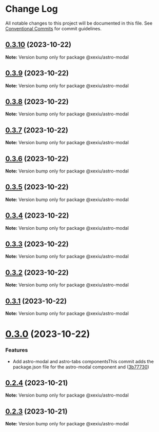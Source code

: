 # Change Log

All notable changes to this project will be documented in this file.
See [Conventional Commits](https://conventionalcommits.org) for commit guidelines.

## [0.3.10](https://github.com/xexiu/astro-components/compare/@xexiu/astro-modal@0.3.9...@xexiu/astro-modal@0.3.10) (2023-10-22)

**Note:** Version bump only for package @xexiu/astro-modal





## [0.3.9](https://github.com/xexiu/astro-components/compare/@xexiu/astro-modal@0.3.8...@xexiu/astro-modal@0.3.9) (2023-10-22)

**Note:** Version bump only for package @xexiu/astro-modal





## [0.3.8](https://github.com/xexiu/astro-components/compare/@xexiu/astro-modal@0.3.7...@xexiu/astro-modal@0.3.8) (2023-10-22)

**Note:** Version bump only for package @xexiu/astro-modal





## [0.3.7](https://github.com/xexiu/astro-components/compare/@xexiu/astro-modal@0.3.6...@xexiu/astro-modal@0.3.7) (2023-10-22)

**Note:** Version bump only for package @xexiu/astro-modal





## [0.3.6](https://github.com/xexiu/astro-components/compare/@xexiu/astro-modal@0.3.5...@xexiu/astro-modal@0.3.6) (2023-10-22)

**Note:** Version bump only for package @xexiu/astro-modal





## [0.3.5](https://github.com/xexiu/astro-components/compare/@xexiu/astro-modal@0.3.4...@xexiu/astro-modal@0.3.5) (2023-10-22)

**Note:** Version bump only for package @xexiu/astro-modal





## [0.3.4](https://github.com/xexiu/astro-components/compare/@xexiu/astro-modal@0.3.3...@xexiu/astro-modal@0.3.4) (2023-10-22)

**Note:** Version bump only for package @xexiu/astro-modal





## [0.3.3](https://github.com/xexiu/astro-components/compare/@xexiu/astro-modal@0.3.2...@xexiu/astro-modal@0.3.3) (2023-10-22)

**Note:** Version bump only for package @xexiu/astro-modal





## [0.3.2](https://github.com/xexiu/astro-components/compare/@xexiu/astro-modal@0.3.1...@xexiu/astro-modal@0.3.2) (2023-10-22)

**Note:** Version bump only for package @xexiu/astro-modal





## [0.3.1](https://github.com/xexiu/astro-components/compare/@xexiu/astro-modal@0.3.0...@xexiu/astro-modal@0.3.1) (2023-10-22)

**Note:** Version bump only for package @xexiu/astro-modal





# [0.3.0](https://github.com/xexiu/astro-components/compare/@xexiu/astro-modal@0.2.4...@xexiu/astro-modal@0.3.0) (2023-10-22)


### Features

* Add astro-modal and astro-tabs componentsThis commit adds the package.json file for the astro-modal component and ([3b77730](https://github.com/xexiu/astro-components/commit/3b77730dc8b30bbec48ff9bc42c0aea48c905a0a))





## [0.2.4](https://github.com/xexiu/astro-components/compare/@xexiu/astro-modal@0.2.3...@xexiu/astro-modal@0.2.4) (2023-10-21)

**Note:** Version bump only for package @xexiu/astro-modal





## [0.2.3](https://github.com/xexiu/astro-components/compare/@xexiu/astro-modal@0.1.9...@xexiu/astro-modal@0.2.3) (2023-10-21)

**Note:** Version bump only for package @xexiu/astro-modal
